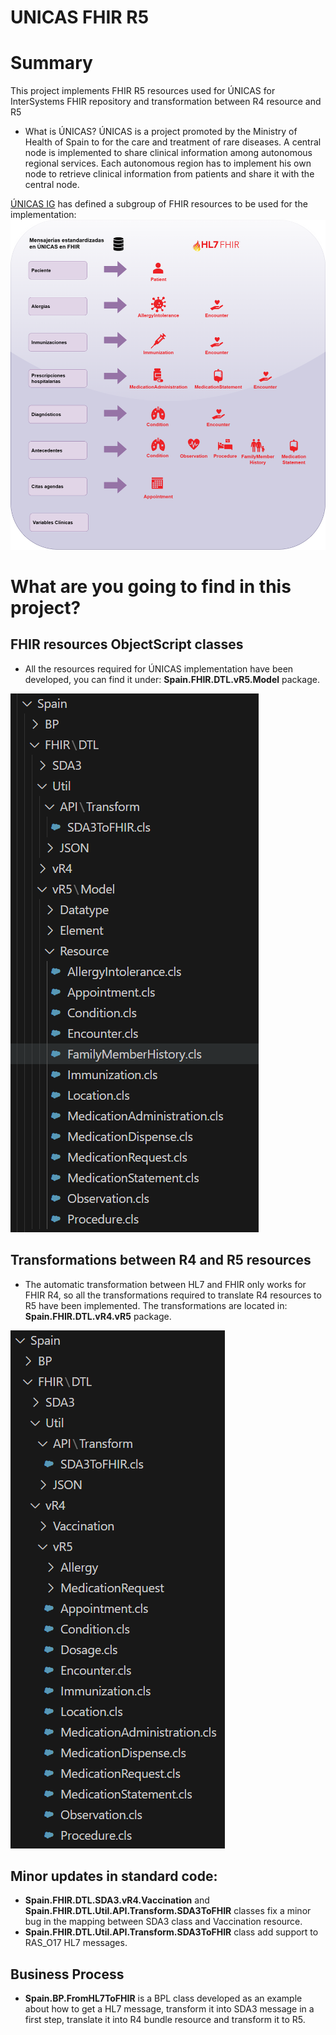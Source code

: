 # UNICAS FHIR R5

# Summary

This project implements FHIR R5 resources used for ÚNICAS for InterSystems FHIR repository and transformation between R4 resource and R5

* What is ÚNICAS?
ÚNICAS is a project promoted by the Ministry of Health of Spain to for the care and treatment of rare diseases. A central node is implemented to share clinical information among autonomous regional services. Each autonomous region has to implement his own node to retrieve clinical information from patients and share it with the central node.

[ÚNICAS IG](https://unicas-fhir.sanidad.gob.es/index.html) has defined a subgroup of FHIR resources to be used for the implementation:
![image](https://github.com/intersystems-ib/unicas-fhir-r5/blob/main/images/unicas_resources.png)

# What are you going to find in this project?
## FHIR resources ObjectScript classes
* All the resources required for ÚNICAS implementation have been developed, you can find it under: **Spain.FHIR.DTL.vR5.Model** package.

![image](https://github.com/intersystems-ib/unicas-fhir-r5/blob/main/images/resources_package.png)

## Transformations between R4 and R5 resources
* The automatic transformation between HL7 and FHIR only works for FHIR R4, so all the transformations required to translate R4 resources to R5 have been implemented. The transformations are located in: **Spain.FHIR.DTL.vR4.vR5** package.

![image](https://github.com/intersystems-ib/unicas-fhir-r5/blob/main/images/transformations_package.png)

## Minor updates in standard code:
* **Spain.FHIR.DTL.SDA3.vR4.Vaccination** and **Spain.FHIR.DTL.Util.API.Transform.SDA3ToFHIR** classes fix a minor bug in the mapping between SDA3 class and Vaccination resource.
* **Spain.FHIR.DTL.Util.API.Transform.SDA3ToFHIR** class add support to RAS_O17 HL7 messages.

## Business Process
* **Spain.BP.FromHL7ToFHIR** is a BPL class developed as an example about how to get a HL7 message, transform it into SDA3 message in a first step, translate it into R4 bundle resource and transform it to R5.